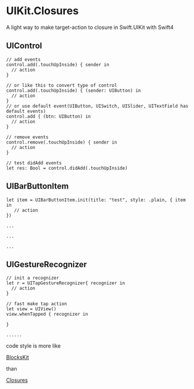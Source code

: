 # UIKit.Closures
A light way to make target-action to closure in Swift.UIKit with Swift4

## UIControl

```
// add events
control.add(.touchUpInside) { sender in
  // action
}

// or like this to convert type of control
control.add(.touchUpInside) { (sender: UIButton) in
  // action
}
// or use default event(UIButton, UISwitch, UISlider, UITextField has default events)
control.add { (btn: UIButton) in
  // action
}

// remove events
control.remove(.touchUpInside) { sender in
  // action
}

// test didAdd events
let res: Bool = control.didAdd(.touchUpInside)

```


## UIBarButtonItem

```
let item = UIBarButtonItem.init(title: "test", style: .plain, { item in
   // action
})

...

...

...
```

## UIGestureRecognizer

```
// init a recognizer
let r = UITapGestureRecognizer{ recognizer in
  // action
}

// fast make tap action
let view = UIView()
view.whenTapped { recognizer in
  
}

......

```



code style is more like 

[BlocksKit](https://github.com/BlocksKit/BlocksKit) 

than 

[Closures](https://github.com/vhesener/Closures)

